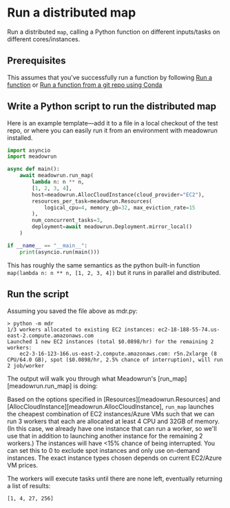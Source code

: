 # Run a distributed map

Run a distributed `map`, calling a Python function on different inputs/tasks on
different cores/instances.

## Prerequisites

This assumes that you've successfully run a function by following [Run a
function](../run_function) or [Run a function from a git repo using
Conda](../run_function_git_conda)

## Write a Python script to run the distributed map

Here is an example template—add it to a file in a local checkout of the test repo, or
where you can easily run it from an environment with meadowrun installed.

```python
import asyncio
import meadowrun

async def main():
    await meadowrun.run_map(
        lambda n: n ** n,
        [1, 2, 3, 4],
        host=meadowrun.AllocCloudInstance(cloud_provider="EC2"),
        resources_per_task=meadowrun.Resources(
            logical_cpu=4, memory_gb=32, max_eviction_rate=15
        ),
        num_concurrent_tasks=3,
        deployment=await meadowrun.Deployment.mirror_local()
    )

if __name__ == "__main__":
    print(asyncio.run(main()))
```

This has roughly the same semantics as the python built-in function `map(lambda n: n **
n, [1, 2, 3, 4])` but it runs in parallel and distributed.

## Run the script

Assuming you saved the file above as mdr.py:

```shell
> python -m mdr
1/3 workers allocated to existing EC2 instances: ec2-18-188-55-74.us-east-2.compute.amazonaws.com
Launched 1 new EC2 instances (total $0.0898/hr) for the remaining 2 workers:
    ec2-3-16-123-166.us-east-2.compute.amazonaws.com: r5n.2xlarge (8 CPU/64.0 GB), spot ($0.0898/hr, 2.5% chance of interruption), will run 2 job/worker
```

The output will walk you through what Meadowrun's [run_map][meadowrun.run_map] is doing:

Based on the options specified in [Resources][meadowrun.Resources] and
[AllocCloudInstance][meadowrun.AllocCloudInstance], `run_map` launches the cheapest
combination of EC2 instances/Azure VMs such that we can run 3 workers that each are
allocated at least 4 CPU and 32GB of memory. (In this case, we already have one instance
that can run a worker, so we'll use that in addition to launching another instance for
the remaining 2 workers.) The instances will have <15% chance of being interrupted. You
can set this to 0 to exclude spot instances and only use on-demand instances. The exact
instance types chosen depends on current EC2/Azure VM prices.

The workers will execute tasks until there are none left, eventually returning a list of
results:

```shell
[1, 4, 27, 256]
```
